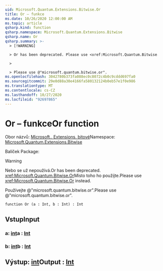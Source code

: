 ```yaml
---
uid: Microsoft.Quantum.Extensions.Bitwise.Or
title: Or – funkce
ms.date: 10/26/2020 12:00:00 AM
ms.topic: article
qsharp.kind: function
qsharp.namespace: Microsoft.Quantum.Extensions.Bitwise
qsharp.name: Or
qsharp.summary: >-
  > [!WARNING]

  > Or has been deprecated. Please use <xref:Microsoft.Quantum.Bitwise.Or> instead.

  >

  > Please use @"microsoft.quantum.bitwise.or".
ms.openlocfilehash: 3042780b373fa088ec0c8072c4b0c9cddd697fa0
ms.sourcegitcommit: 29e0d88a30e4166fa580132124b0eb57e1f0e986
ms.translationtype: MT
ms.contentlocale: cs-CZ
ms.lasthandoff: 10/27/2020
ms.locfileid: "92697865"
---
```

# <a name="or-function"></a><span data-ttu-id="71944-102">Or – funkce</span><span class="sxs-lookup"><span data-stu-id="71944-102">Or function</span></span>

<span data-ttu-id="71944-103">Obor názvů: [Microsoft.. Extensions. bitové](xref:Microsoft.Quantum.Extensions.Bitwise)</span><span class="sxs-lookup"><span data-stu-id="71944-103">Namespace: [Microsoft.Quantum.Extensions.Bitwise](xref:Microsoft.Quantum.Extensions.Bitwise)</span></span>

<span data-ttu-id="71944-104">Balíček [](https://nuget.org/packages/)</span><span class="sxs-lookup"><span data-stu-id="71944-104">Package: [](https://nuget.org/packages/)</span></span>


> [!WARNING]
> <span data-ttu-id="71944-105">Nebo se už nepoužívá.</span><span class="sxs-lookup"><span data-stu-id="71944-105">Or has been deprecated.</span></span> <span data-ttu-id="71944-106"><xref:Microsoft.Quantum.Bitwise.Or>Místo toho ho použijte.</span><span class="sxs-lookup"><span data-stu-id="71944-106">Please use <xref:Microsoft.Quantum.Bitwise.Or> instead.</span></span>
>
> <span data-ttu-id="71944-107">Používejte @"microsoft.quantum.bitwise.or".</span><span class="sxs-lookup"><span data-stu-id="71944-107">Please use @"microsoft.quantum.bitwise.or".</span></span>



```qsharp
function Or (a : Int, b : Int) : Int
```


## <a name="input"></a><span data-ttu-id="71944-108">Vstup</span><span class="sxs-lookup"><span data-stu-id="71944-108">Input</span></span>

### <a name="a--int"></a><span data-ttu-id="71944-109">a: [int](xref:microsoft.quantum.lang-ref.int)</span><span class="sxs-lookup"><span data-stu-id="71944-109">a : [Int](xref:microsoft.quantum.lang-ref.int)</span></span>




### <a name="b--int"></a><span data-ttu-id="71944-110">b: [int](xref:microsoft.quantum.lang-ref.int)</span><span class="sxs-lookup"><span data-stu-id="71944-110">b : [Int](xref:microsoft.quantum.lang-ref.int)</span></span>





## <a name="output--int"></a><span data-ttu-id="71944-111">Výstup: [int](xref:microsoft.quantum.lang-ref.int)</span><span class="sxs-lookup"><span data-stu-id="71944-111">Output : [Int](xref:microsoft.quantum.lang-ref.int)</span></span>

